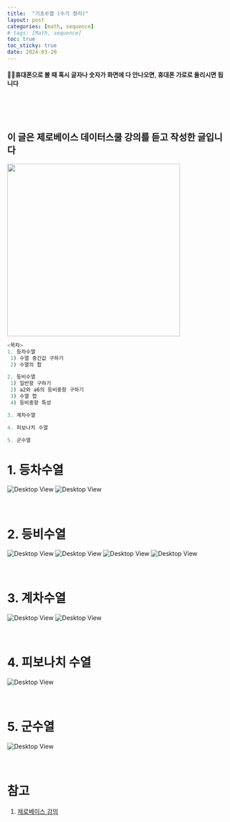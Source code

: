 ```yaml
---
title:  "기초수열 (수기 정리)"
layout: post
categories: [math, sequence] 
# tags: [Math, sequence]
toc: true
toc_sticky: true
date: 2024-03-20
---
```




<script type="text/javascript" async
  src="https://cdnjs.cloudflare.com/ajax/libs/mathjax/2.7.7/MathJax.js?config=TeX-AMS-MML_HTMLorMML">
</script>
<script type="text/x-mathjax-config">
  MathJax.Hub.Config({
    tex2jax: {
      inlineMath: [ ['$','$'], ['\\(','\\)'] ],
      displayMath: [ ['$$','$$'], ['\\[','\\]'] ],
      processEscapes: true
    }
  });
</script>

#### 🙅‍♂️휴대폰으로 볼 때 혹시 글자나 숫자가 화면에 다 안나오면<span style="color:red">**,**</span> 휴대폰 가로로 돌리시면 됩니다
<br><br><br>

## 이 글은 제로베이스 데이터스쿨 강의를 듣고 작성한 글입니다
<img src="https://raw.githubusercontent.com/joonk2/mySvg/main/zb-joonhwan.gif" width="400">

```python
<목차>
1. 등차수열
 1) 수열 중간값 구하기
 2) 수열의 합

2. 등비수열
 1) 일반항 구하기
 2) a2와 a6의 등비중항 구하기
 3) 수열 합
 4) 등비중항 특성

3. 계차수열

4. 피보나치 수열

5. 군수열
```

# 1. 등차수열
![Desktop View](/assets/img/math/sequence/part1/1.png)
![Desktop View](/assets/img/math/sequence/part1/2.png)
<br><br><br>

# 2. 등비수열
![Desktop View](/assets/img/math/sequence/part1/3.png)
![Desktop View](/assets/img/math/sequence/part1/4.png)
![Desktop View](/assets/img/math/sequence/part1/5.png)
![Desktop View](/assets/img/math/sequence/part1/6.png)
<br><br><br>

# 3. 계차수열
![Desktop View](/assets/img/math/sequence/part1/7.png)
![Desktop View](/assets/img/math/sequence/part1/8.png)
<br><br><br>

# 4. 피보나치 수열
![Desktop View](/assets/img/math/sequence/part1/9.png)
<br><br><br>

# 5. 군수열
![Desktop View](/assets/img/math/sequence/part1/10.png)
<br><br><br>

# 참고
1. [제로베이스 강의](https://zero-base.co.kr/category_data_camp/school_DS)
